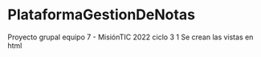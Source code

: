 # PlataformaGestionDeNotas
Proyecto grupal equipo 7 - MisiónTIC 2022 ciclo 3
1 Se crean las vistas en html
